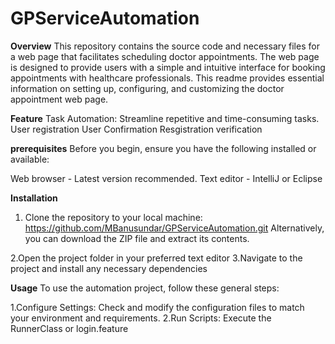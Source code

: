 # GPServiceAutomation
**Overview**
This repository contains the source code and necessary files for a web page that facilitates scheduling doctor appointments. 
The web page is designed to provide users with a simple and intuitive interface for booking appointments with healthcare professionals. 
This readme provides essential information on setting up, configuring, and customizing the doctor appointment web page.

**Feature**
Task Automation: Streamline repetitive and time-consuming tasks.
User registration
User Confirmation
Resgistration verification

**prerequisites**
Before you begin, ensure you have the following installed or available:

Web browser - Latest version recommended.
Text editor - IntelliJ or Eclipse

**Installation**
1. Clone the repository to your local machine: https://github.com/MBanusundar/GPServiceAutomation.git
Alternatively, you can download the ZIP file and extract its contents.

2.Open the project folder in your preferred text editor
3.Navigate to the project and install any necessary dependencies

**Usage**
To use the automation project, follow these general steps:

1.Configure Settings: Check and modify the configuration files to match your environment and requirements.
2.Run Scripts: Execute the RunnerClass or login.feature 
